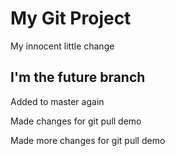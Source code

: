 # My Git Project

My innocent little change

## I'm the future branch

Added to master again 

Made changes for git pull demo

Made more changes for git pull demo

